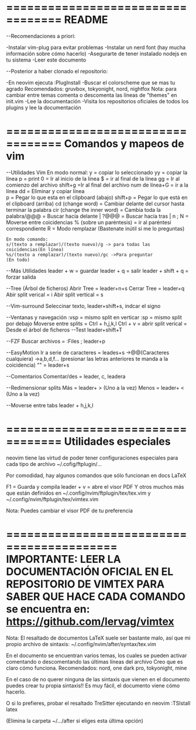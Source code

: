==================================
README
==================================

--Recomendaciones a priori:

-Instalar vim-plug para evitar problemas
-Instalar un nerd font (hay mucha información sobre cómo hacerlo)
-Asegurarte de tener instalado nodejs en tu sistema
-Leer este documento

--Posterior a haber clonado el repositorio:

-En neovim ejecuta :PlugInstall
-Buscar el colorscheme que se mas tu agrado
		Recomendados: gruvbox, tokyonight, nord, nightfox
		Nota: para cambiar entre temas comenta o descomenta las líneas de "themes" en init.vim
-Lee la documentación
-Visita los repositorios oficiales de todos los plugins y lee la documentación

==================================
Comandos y mapeos de vim
==================================

--Utilidades Vim
	En modo normal:
	y = copiar lo seleccionado
	yy = copiar la línea
	p = print
	0 = Ir al inicio de la línea
	$ = ir al final de la línea
	gg = Ir al comienzo del archivo
  shift+g =Ir al final del archivo
	num de línea+G = ir a la línea
	dd = Eliminar y copiar línea	
	p = Pegar lo que esta en el clipboard (abajo)
	shift+p = Pegar lo que está en el clipboard (arriba)
	cd (change word) = Cambiar delante del cursor hasta terminar la palabra
	cir (change the inner word) = Cambia toda la palabra/@@@ = Buscar hacía delante |
	?@@@ = Buscar hacía tras 		| n ; N  = Moverse entre coicidencias
	% (sobre un paréntesis) = ir al paréntesi correspondiente
	R = Modo remplazar (Bastenate inútil si me lo preguntas)
	
	En modo comando:
	s/(texto a remplazar)/(texto nuevo)/g -> para todas las coicidencias(En línea)
	%s/(texto a remplazar)/(texto nuevo)/gc ->Para preguntar            (En todo)

--Más Utilidades
	leader + w = guardar
	leader + q = salir
	leader + shift + q = forzar salida


--Tree (Árbol de ficheros)
	Abrir Tree = leader+n+s
	Cerrar Tree =	 leader+q
	Abir split verical = i
	Abir split vertical = s

--Vim-surround
	Seleccinar texto, leader+shift+s, indcar el signo

--Ventanas y navegación
	:vsp = mismo split en verticar
	:sp = mismo split por debajo
	Moverse entre splits = Ctrl + h,j,k,l
  Ctrl + v = abrir split verical = Desde el árbol de ficheros
--Test
	leader+shift+T

--FZF
	Buscar archivos = :Files ; leader+p

--EasyMotion
	Ir a serie de caracteres = leades+s ->@@(Caracteres cualquiera) ->a,b,d,f... (presionar las letras anteriores te manda a la coicidencia)
	 "" = leader+s

--Comentarios
	Comentar/des = leader, c, leadera    

--Redimensionar splits
	Más = leader+ > (Uno a la vez)
	Menos = leader+ < (Uno a la vez)

--Moverse entre tabs
	leader + h,j,k,l



==================================
      Utilidades especiales
==================================

neovim tiene las virtud de poder tener configuraciones especiales para cada tipo de archivo
~/.cofig/ftplugin/...

Por comodidad, hay algunos comandos que sólo funcionan en docs LaTeX

F1 = Guarda y compila
leader + v = abre el visor PDF
Y otros muchos más que están definidos en ~/.config/nvim/ftplugin/tex/tex.vim y ~/.config/nvim/ftplugin/tex/vimtex.vim

Nota:
Puedes cambiar el visor PDF de tu preferencia

==========================================
IMPORTANTE: 
LEER LA DOCUMENTACIÓN OFICIAL EN EL REPOSITORIO DE VIMTEX PARA SABER QUE HACE CADA COMANDO
se encuentra en: https://github.com/lervag/vimtex
==========================================

Nota: 
El resaltado de documentos LaTeX suele ser bastante malo, así que mi propio archivo de sintaxis:
~/.config/nvim/after/syntax/tex.vim

En el documento se encuentran varios temas, los cuales se pueden activar comentando o descomentando las últimas líneas del archivo
Creo que es claro cómo funciona. 
Recomendados: nord, one dark pro, tokyonight, mine 

En el caso de no querer ninguna de las sintaxis que vienen en el documento puedes crear tu propia sintaxis!!
Es muy fácil, el documento viene cómo hacerlo.

O si lo prefieres, probar el resaltado TreSitter ejecutando en neovim
:TSIstall latex 

(Elimina la carpeta ~/.../after si eliges esta última opción)

